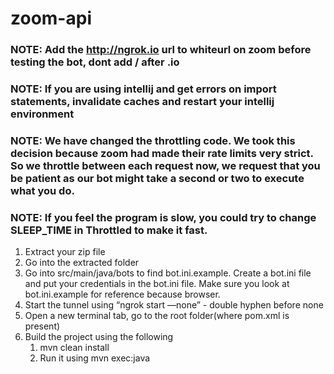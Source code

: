 # zoom-api

### NOTE: Add the http://ngrok.io  url to whiteurl on zoom before testing the bot, dont add / after .io 
### NOTE: If you are using intellij and get errors on import statements, invalidate caches and restart your intellij environment
### NOTE: We have changed the throttling code. We took this decision because zoom had made their rate limits very strict. So we throttle between each request now, we request that you be patient as our bot might take a second or two to execute what you do. 
### NOTE: If you feel the program is slow, you could try to change SLEEP_TIME in Throttled to make it fast.

1. Extract your zip file
2. Go into the extracted folder 
3. Go into src/main/java/bots to find bot.ini.example. Create a bot.ini file and put your credentials in the bot.ini file. Make sure you look at bot.ini.example for reference because browser. 
4. Start the tunnel using “ngrok start —none” - double hyphen before none
5. Open a new terminal tab, go to the root folder(where pom.xml is present)
6. Build the project using the following
    1. mvn clean install
    2. Run it using mvn exec:java
